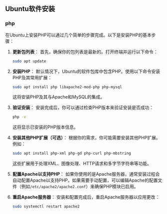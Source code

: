 ## Ubuntu软件安装

### php

在Ubuntu上安装PHP可以通过几个简单的步骤完成。以下是安装PHP的基本步骤：

1. **更新包列表**：
   首先，确保你的包列表是最新的。打开终端并运行以下命令：
   ```bash
   sudo apt update
   ```

2. **安装PHP**：
   默认情况下，Ubuntu的软件包库中包含PHP。使用以下命令安装PHP及其常用扩展：
   
   ```bash
   sudo apt install php libapache2-mod-php php-mysql
   ```
   这将安装PHP及其与Apache和MySQL的集成。
   
3. **验证安装**：
   安装完成后，你可以通过检查PHP版本来验证安装是否成功：
   ```bash
   php -v
   ```
   这将显示已安装的PHP版本信息。

4. **安装其他PHP扩展（可选）**：
   根据你的需求，你可能需要安装其他PHP扩展。例如：
   ```bash
   sudo apt install php-xml php-gd php-curl php-mbstring
   ```
   这些扩展用于处理XML、图像处理、HTTP请求和多字节字符串等功能。

5. **配置Apache以支持PHP**：
   如果你使用的是Apache服务器，通常安装过程会自动配置Apache以支持PHP。如果需要手动配置，可以编辑Apache的配置文件（例如`/etc/apache2/apache2.conf`）来确保PHP模块已启用。

6. **重启Apache服务器**：
   安装和配置完成后，重启Apache服务器以应用更改：
   
   ```bash
   sudo systemctl restart apache2
   ```

